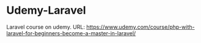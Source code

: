 # Udemy-Laravel
Laravel course on udemy. 
URL: https://www.udemy.com/course/php-with-laravel-for-beginners-become-a-master-in-laravel/
